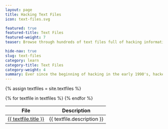 ```yaml
---
layout: page
title: Hacking Text Files
icon: text-files.svg

featured: true
featured-title: Text Files
featured-weight: 7
teaser: Browse through hundreds of text files full of hacking information.

hide-nav: true
slug: text-files
category: learn
category-title: Text Files
category-weight: 4
summary: Ever since the beginning of hacking in the early 1990's, hackers were writing articles and documenting their findings. Because the internet wasn't invented yet and they didn't have blogs, they would write them using Microsoft Windows Notepad. When I read a hacking text file I find useful, I post it here.
---
```

{% assign textfiles = site.textfiles %}
<table class="table table-striped">
  <thead>
    <tr>
      <th>File</th>
      <th>Description</th>
    </tr>
  </thead>
  <tbody>
  {% for textfile in textfiles %}
    <tr>
      <td><a class="no-barba" href="/assets/textfiles/{{ textfile.title }}">{{ textfile.title }}</a></td>
      <td>{{ textfile.description }}</td>
    </tr>
  {% endfor %}
  </tbody>
</table>
